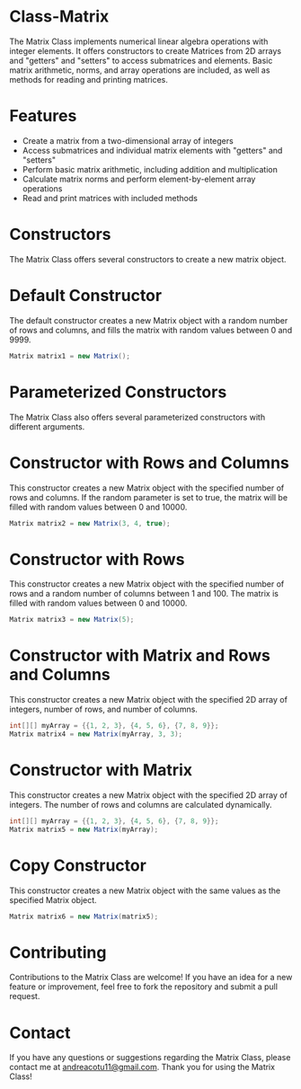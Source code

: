 # Class-Matrix
The Matrix Class implements numerical linear algebra operations with integer elements. It offers constructors to create Matrices from 2D arrays and "getters" and "setters" to access submatrices and elements. Basic matrix arithmetic, norms, and array operations are included, as well as methods for reading and printing matrices.

# Features
 - Create a matrix from a two-dimensional array of integers
 - Access submatrices and individual matrix elements with "getters" and "setters"
 - Perform basic matrix arithmetic, including addition and multiplication
 - Calculate matrix norms and perform element-by-element array operations
 - Read and print matrices with included methods

# Constructors
The Matrix Class offers several constructors to create a new matrix object.

# Default Constructor
The default constructor creates a new Matrix object with a random number of rows and columns, and fills the matrix with random values between 0 and 9999.

```java
Matrix matrix1 = new Matrix();
```

# Parameterized Constructors
The Matrix Class also offers several parameterized constructors with different arguments.

# Constructor with Rows and Columns
This constructor creates a new Matrix object with the specified number of rows and columns. If the random parameter is set to true, the matrix will be filled with random values between 0 and 10000.

```java
Matrix matrix2 = new Matrix(3, 4, true);
```

# Constructor with Rows
This constructor creates a new Matrix object with the specified number of rows and a random number of columns between 1 and 100. The matrix is filled with random values between 0 and 10000.

```java
Matrix matrix3 = new Matrix(5);
```

# Constructor with Matrix and Rows and Columns
This constructor creates a new Matrix object with the specified 2D array of integers, number of rows, and number of columns.

```java
int[][] myArray = {{1, 2, 3}, {4, 5, 6}, {7, 8, 9}};
Matrix matrix4 = new Matrix(myArray, 3, 3);
```

# Constructor with Matrix
This constructor creates a new Matrix object with the specified 2D array of integers. The number of rows and columns are calculated dynamically.

```java
int[][] myArray = {{1, 2, 3}, {4, 5, 6}, {7, 8, 9}};
Matrix matrix5 = new Matrix(myArray);
```

# Copy Constructor
This constructor creates a new Matrix object with the same values as the specified Matrix object.

```java
Matrix matrix6 = new Matrix(matrix5);
```

# Contributing
Contributions to the Matrix Class are welcome! If you have an idea for a new feature or improvement, feel free to fork the repository and submit a pull request.

#  Contact
If you have any questions or suggestions regarding the Matrix Class, please contact me at andreacotu11@gmail.com. Thank you for using the Matrix Class!

